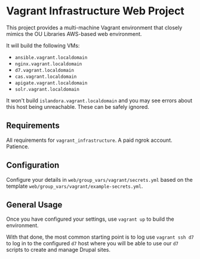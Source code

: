 Vagrant Infrastructure Web Project
=========

This project provides a multi-machine Vagrant environment that closely mimics the OU Libraries AWS-based web environment.

It will build the following VMs:

* `ansible.vagrant.localdomain`
* `nginx.vagrant.localdomain`
* `d7.vagrant.localdomain`
* `cas.vagrant.localdomain`
* `apigate.vagrant.localdomain`
* `solr.vagrant.localdomain`

It won't build `islandora.vagrant.localdomain` and you may see errors about this host being unreachable. These can be safely ignored. 


Requirements
------------

All requirements for `vagrant_infrastructure`. A paid ngrok account. Patience.

Configuration
-------------

Configure your details in `web/group_vars/vagrant/secrets.yml` based on the template `web/group_vars/vagrant/example-secrets.yml`. 


General Usage
------------
Once you have configured your settings, use `vagrant up` to build the environment. 

With that done, the most common starting point is to log use `vagrant
ssh d7` to log in to the configured `d7` host where you will be able
to use our `d7` scripts to create and manage Drupal sites.

